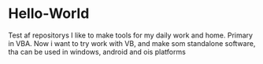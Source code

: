 # Hello-World
Test af repositorys
I like to make tools for my daily work and home. Primary in VBA. Now i want to try work with 
VB, and make som standalone software, tha can be used in windows, android and ois platforms
